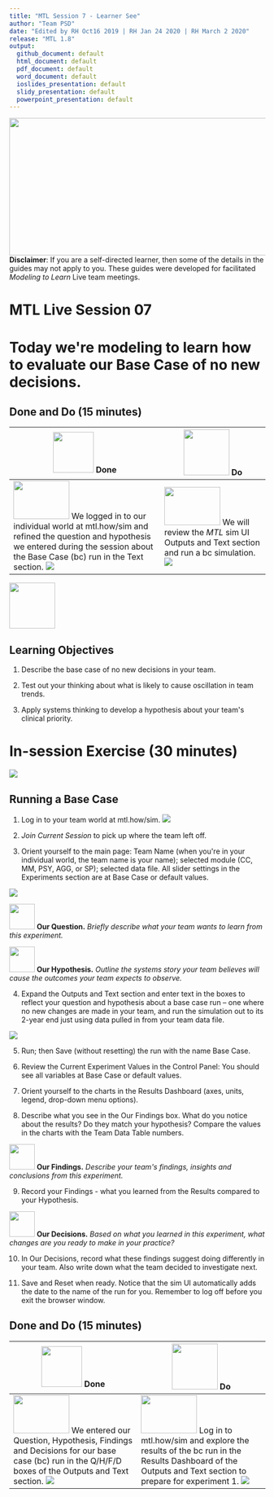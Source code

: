 ```yaml
---
title: "MTL Session 7 - Learner See"
author: "Team PSD"
date: "Edited by RH Oct16 2019 | RH Jan 24 2020 | RH March 2 2020"
release: "MTL 1.8"
output: 
  github_document: default
  html_document: default
  pdf_document: default
  word_document: default
  ioslides_presentation: default
  slidy_presentation: default
  powerpoint_presentation: default
---
```


[<img src = "https://github.com/lzim/teampsd/blob/master/resources/title_slides/mtl_s07_base_case_title.png"
     height = "270" width = "590">](#DontLink.)  
**Disclaimer**: If you are a self-directed learner, then some of the details in the guides may not apply to you. These guides were developed for facilitated *Modeling to Learn* Live team meetings.
# MTL Live Session 07


# Today we're modeling to learn how to evaluate our Base Case of no new decisions.


## Done and Do (15 minutes)
<!-- Do/Done Tables -->
| [<img src = "https://github.com/lzim/teampsd/blob/master/resources/icons/done.png" height = "80" width = "80">](#.) **Done** | [<img src = "https://github.com/lzim/teampsd/blob/master/resources/icons/do.png" height = "90" width = "90">](#.) **Do** |
| --- | --- | 
| [<img src = "https://raw.githubusercontent.com/lzim/teampsd/master/resources/logos/mtl_how_sim.png" height = "75" width = "110">](http://mtl.how/sim) We logged in to our individual world at mtl.how/sim and refined the question and hypothesis we entered during the session about the Base Case (bc) run in the Text section. [![](https://raw.githubusercontent.com/lzim/teampsd/master/resources/gifs/sim_ui_text_fields.gif)](#.) | [<img src = "https://raw.githubusercontent.com/lzim/teampsd/master/resources/logos/mtl_how_sim.png" height = "75" width = "110">](http://mtl.how/sim) We will review the _MTL_ sim UI Outputs and Text section and run a bc simulation. [![](https://raw.githubusercontent.com/lzim/teampsd/master/resources/gifs/sim_ui_outputs_text_section.gif)](#.)| 

<!-- Learning Objectives Icon --> 
[<img src = "https://github.com/lzim/teampsd/blob/master/resources/icons/learning_objectives.png" height = "90" width = "90" style ="display: inline-block"/>](#.) 

## Learning Objectives

1. Describe the base case of no new decisions in your team. 

2. Test out your thinking about what is likely to cause oscillation in team trends. 

3. Apply systems thinking to develop a hypothesis about your team's clinical priority.


# In-session Exercise (30 minutes)
[<img src = "https://raw.githubusercontent.com/lzim/teampsd/master/resources/illustrations/data_ui_sim_ui.png">](#.)

## Running a Base Case

1. Log in to your team world at mtl.how/sim.
[![](https://raw.githubusercontent.com/lzim/teampsd/master/resources/gifs/sim_ui_login.gif)](#.)

2. *Join Current Session* to pick up where the team left off.

3.	Orient yourself to the main page: Team Name (when you're in your individual world, the team name is your name); selected module (CC, MM, PSY, AGG, or SP); selected data file. All slider settings in the Experiments section are at Base Case or default values.

[![](https://raw.githubusercontent.com/lzim/teampsd/master/resources/gifs/sim_ui_sections.gif)](#.)

[<img src = "https://raw.githubusercontent.com/lzim/teampsd/master/resources/icons/mtl_question.png" height = "50" width = "50" style = "display: inline-block"/>](#.) **Our Question.** *Briefly describe what your team wants to learn from this experiment.* 

[<img src = "https://raw.githubusercontent.com/lzim/teampsd/master/resources/icons/mtl_hypothesis.png" height = "50" width = "50" style = "display: inline-block"/>](#.) **Our Hypothesis.** *Outline the systems story your team believes will cause the outcomes your team expects to observe.*

4.	Expand the Outputs and Text section and enter text in the boxes to reflect your question and hypothesis about a base case run – one where no new changes are made in your team, and run the simulation out to its 2-year end just using data pulled in from your team data file.

[![](https://raw.githubusercontent.com/lzim/teampsd/master/resources/gifs/sim_ui_bc_qh.gif)](#.)

5.	Run; then Save (without resetting) the run with the name Base Case.

6.	Review the Current Experiment Values in the Control Panel: You should see all variables at Base Case or default values.

7.	Orient yourself to the charts in the Results Dashboard (axes, units, legend, drop-down menu options).

8.	Describe what you see in the Our Findings box. What do you notice about the results? Do they match your hypothesis? Compare the values in the charts with the Team Data Table numbers.

[<img src = "https://raw.githubusercontent.com/lzim/teampsd/master/resources/icons/mtl_findings.png" height = "50" width = "50" style = "display: inline-block"/>](#.) **Our Findings.** *Describe your team's findings, insights and conclusions from this experiment.*   

9.	Record your Findings - what you learned from the Results compared to your Hypothesis.

[<img src = "https://raw.githubusercontent.com/lzim/teampsd/master/resources/icons/mtl_decisions.png" height = "50" width = "50" style = "display: inline-block"/>](#.) **Our Decisions.** *Based on what you learned in this experiment, what changes are you ready to make in your practice?*  

10. In Our Decisions, record what these findings suggest doing differently in your team. Also write down what the team decided to investigate next.

11. Save and Reset when ready. Notice that the sim UI automatically adds the date to the name of the run for you. Remember to log off before you exit the browser window.
 

## Done and Do (15 minutes)
<!-- Do/Done Tables -->
| [<img src = "https://github.com/lzim/teampsd/blob/master/resources/icons/done.png" height = "80" width = "80">](#.) **Done** | [<img src = "https://github.com/lzim/teampsd/blob/master/resources/icons/do.png" height = "90" width = "90">](#.) **Do** |
| --- | --- | 
| [<img src = "https://raw.githubusercontent.com/lzim/teampsd/master/resources/logos/mtl_how_sim.png" height = "75" width = "110">](http://mtl.how/sim) We entered our Question, Hypothesis, Findings and Decisions for our base case (bc) run in the Q/H/F/D boxes of the Outputs and Text section. [![](https://raw.githubusercontent.com/lzim/teampsd/master/resources/gifs/sim_ui_bc_qh.gif)](#.)| [<img src = "https://raw.githubusercontent.com/lzim/teampsd/master/resources/logos/mtl_how_sim.png" height = "75" width = "110">](http://mtl.how/sim) Log in to mtl.how/sim and explore the results of the bc run in the Results Dashboard of the Outputs and Text section to prepare for experiment 1. [![](https://raw.githubusercontent.com/lzim/teampsd/master/resources/gifs/sim_ui_outputs_text_section.gif)](#.)|
